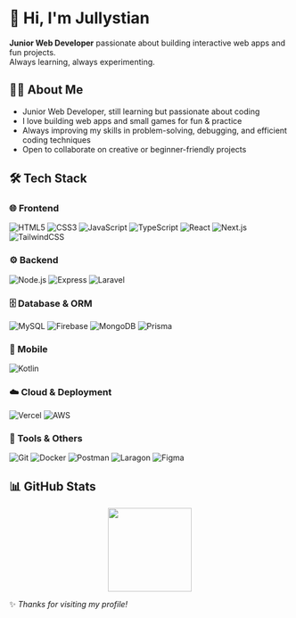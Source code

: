 # 👋 Hi, I'm Jullystian  

**Junior Web Developer** passionate about building interactive web apps and fun projects.  
Always learning, always experimenting.  



## 👨‍💻 About Me  
- Junior Web Developer, still learning but passionate about coding  
- I love building web apps and small games for fun & practice  
- Always improving my skills in problem-solving, debugging, and efficient coding techniques
- Open to collaborate on creative or beginner-friendly projects 

## 🛠️ Tech Stack  

### 🌐 Frontend  
![HTML5](https://img.shields.io/badge/HTML5-E34F26.svg?style=for-the-badge&logo=html5&logoColor=white)
![CSS3](https://img.shields.io/badge/CSS3-1572B6.svg?style=for-the-badge&logo=css3&logoColor=white)
![JavaScript](https://img.shields.io/badge/JavaScript-F7DF1E.svg?style=for-the-badge&logo=javascript&logoColor=black)
![TypeScript](https://img.shields.io/badge/TypeScript-3178C6.svg?style=for-the-badge&logo=typescript&logoColor=white)
![React](https://img.shields.io/badge/React-61DAFB.svg?style=for-the-badge&logo=react&logoColor=black)
![Next.js](https://img.shields.io/badge/Next.js-000000.svg?style=for-the-badge&logo=nextdotjs&logoColor=white)
![TailwindCSS](https://img.shields.io/badge/Tailwind_CSS-38B2AC.svg?style=for-the-badge&logo=tailwind-css&logoColor=white)

### ⚙️ Backend  
![Node.js](https://img.shields.io/badge/Node.js-339933.svg?style=for-the-badge&logo=node.js&logoColor=white)
![Express](https://img.shields.io/badge/Express-000000.svg?style=for-the-badge&logo=express&logoColor=white)
![Laravel](https://img.shields.io/badge/Laravel-FF2D20.svg?style=for-the-badge&logo=laravel&logoColor=white)

### 🗄️ Database & ORM  
![MySQL](https://img.shields.io/badge/MySQL-4479A1.svg?style=for-the-badge&logo=mysql&logoColor=white)
![Firebase](https://img.shields.io/badge/Firebase-FFCA28.svg?style=for-the-badge&logo=firebase&logoColor=black)
![MongoDB](https://img.shields.io/badge/MongoDB-47A248.svg?style=for-the-badge&logo=mongodb&logoColor=white)
![Prisma](https://img.shields.io/badge/Prisma-2D3748.svg?style=for-the-badge&logo=prisma&logoColor=white)

### 📱 Mobile  
![Kotlin](https://img.shields.io/badge/Kotlin-7F52FF.svg?style=for-the-badge&logo=kotlin&logoColor=white)

### ☁️ Cloud & Deployment  
![Vercel](https://img.shields.io/badge/Vercel-000000.svg?style=for-the-badge&logo=vercel&logoColor=white)
![AWS](https://img.shields.io/badge/AWS-232F3E.svg?style=for-the-badge&logo=amazon-aws&logoColor=white)

### 🔧 Tools & Others  
![Git](https://img.shields.io/badge/Git-F05032.svg?style=for-the-badge&logo=git&logoColor=white)
![Docker](https://img.shields.io/badge/Docker-2496ED.svg?style=for-the-badge&logo=docker&logoColor=white)
![Postman](https://img.shields.io/badge/Postman-FF6C37.svg?style=for-the-badge&logo=postman&logoColor=white)
![Laragon](https://img.shields.io/badge/Laragon-0E83CD.svg?style=for-the-badge&logo=laragon&logoColor=white)
![Figma](https://img.shields.io/badge/Figma-F24E1E.svg?style=for-the-badge&logo=figma&logoColor=white)


## 📊 GitHub Stats  
<p align="center">
  <img src="https://github-readme-stats.vercel.app/api?username=Jullystian017&show_icons=true&theme=tokyonight&hide_border=true" height="150" />
</p>



✨ *Thanks for visiting my profile!*
